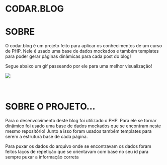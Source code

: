# CODAR.BLOG

# SOBRE
<p>O codar.blog é um projeto feito para aplicar os conhecimentos de um curso de PHP. Nele é usado uma base de dados mockados e também templates para poder gerar páginas dinâmicas para cada post do blog!</p>
<p>Segue abaixo um gif passeando por ele para uma melhor visualização!</p>
<img src="./img/blogGif.gif">
<br><br><br>

# SOBRE O PROJETO...
<p>Para o desenvolvimento deste blog foi utilizado o PHP. Para ele se tornar dinâmico foi usado uma base de dados mockados que se encontram neste mesmo repositório! Junto a isso foram usados também templates para serem a estrutura base de cada página.</p>
<p>Para puxar os dados do arquivo onde se encontravam os dados foram feitos laços de repetição que se orientavam com base no seu id para sempre puxar a informação correta</p>